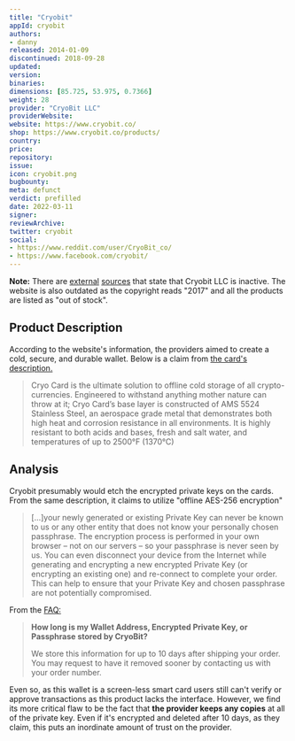 ```yaml
---
title: "Cryobit"
appId: cryobit
authors:
- danny
released: 2014-01-09
discontinued: 2018-09-28
updated: 
version: 
binaries: 
dimensions: [85.725, 53.975, 0.7366]
weight: 28
provider: "CryoBit LLC"
providerWebsite: 
website: https://www.cryobit.co/
shop: https://www.cryobit.co/products/
country: 
price: 
repository: 
issue: 
icon: cryobit.png
bugbounty: 
meta: defunct
verdict: prefilled
date: 2022-03-11
signer: 
reviewArchive: 
twitter: cryobit
social: 
- https://www.reddit.com/user/CryoBit_co/
- https://www.facebook.com/cryobit/
---
```


 **Note:** There are [external](https://bisprofiles.com/fl/cryobit-l14000004402) [sources](https://www.corporationwiki.com/p/2eins3/cryobit-llc) that state that Cryobit LLC is inactive. The website is also outdated as the copyright reads "2017" and all the products are listed as "out of stock".

## Product Description 

According to the website's information, the providers aimed to create a cold, secure, and durable wallet. Below is a claim from [the card's description.](https://www.cryobit.co/cold-storage-products/cryo-card/)

> Cryo Card is the ultimate solution to offline cold storage of all crypto-currencies. Engineered to withstand anything mother nature can throw at it; Cryo Card’s base layer is constructed of AMS 5524 Stainless Steel, an aerospace grade metal that demonstrates both high heat and corrosion resistance in all environments. It is highly resistant to both acids and bases, fresh and salt water, and temperatures of up to 2500°F (1370°C)

## Analysis 

Cryobit presumably would etch the encrypted private keys on the cards. From the same description, it claims to utilize "offline AES-256 encryption" 

> [...]your newly generated or existing Private Key can never be known to us or any other entity that does not know your personally chosen passphrase. The encryption process is performed in your own browser – not on our servers – so your passphrase is never seen by us. You can even disconnect your device from the Internet while generating and encrypting a new encrypted Private Key (or encrypting an existing one) and re-connect to complete your order. This can help to ensure that your Private Key and chosen passphrase are not potentially compromised. 

From the [FAQ:](https://www.cryobit.co/faq/)

> **How long is my Wallet Address, Encrypted Private Key, or Passphrase stored by CryoBit?**
>
> We store this information for up to 10 days after shipping your order. You may request to have it removed sooner by contacting us with your order number.

Even so, as this wallet is a screen-less smart card users still can't verify or approve transactions as this product lacks the interface. However, we find its more critical flaw to be the fact that **the provider keeps any copies** at all of the private key. Even if it's encrypted and deleted after 10 days, as they claim, this puts an inordinate amount of trust on the provider. 
